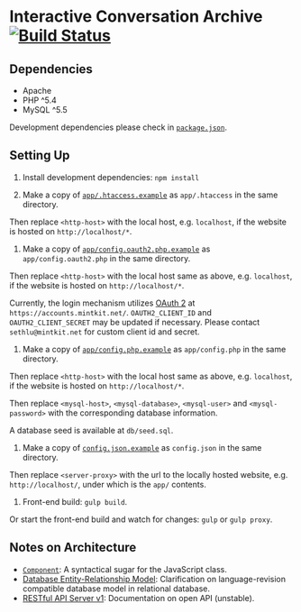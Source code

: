 
# Interactive Conversation Archive [![Build Status][travis_img]][travis_url]

## Dependencies

- Apache
- PHP ^5.4
- MySQL ^5.5

Development dependencies please check in [`package.json`](package.json).

## Setting Up

1. Install development dependencies: `npm install`

1. Make a copy of [`app/.htaccess.example`](app/.htaccess.example) as `app/.htaccess` in the same directory.

  Then replace `<http-host>` with the local host, e.g. `localhost`, if the website is hosted on `http://localhost/*`.

1. Make a copy of [`app/config.oauth2.php.example`](app/config.oauth2.php.example) as `app/config.oauth2.php` in the same directory.

  Then replace `<http-host>` with the local host same as above, e.g. `localhost`, if the website is hosted on `http://localhost/*`.

  Currently, the login mechanism utilizes [OAuth 2](https://oauth.net/2/) at `https://accounts.mintkit.net/`. `OAUTH2_CLIENT_ID` and `OAUTH2_CLIENT_SECRET` may be updated if necessary. Please contact `sethlu@mintkit.net` for custom client id and secret.

1. Make a copy of [`app/config.php.example`](app/config.php.example) as `app/config.php` in the same directory.

  Then replace `<http-host>` with the local host same as above, e.g. `localhost`, if the website is hosted on `http://localhost/*`.

  Then replace `<mysql-host>`, `<mysql-database>`, `<mysql-user>` and `<mysql-password>` with the corresponding database information.

  A database seed is available at `db/seed.sql`.

1. Make a copy of [`config.json.example`](config.json.example) as `config.json` in the same directory.

  Then replace `<server-proxy>` with the url to the locally hosted website, e.g. `http://localhost/`, under which is the `app/` contents.

1. Front-end build: `gulp build`.

  Or start the front-end build and watch for changes: `gulp` or `gulp proxy`.

## Notes on Architecture

- [`Component`](scripts/component/): A syntactical sugar for the JavaScript class.
- [Database Entity-Relationship Model](db/): Clarification on language-revision compatible database model in relational database.
- [RESTful API Server v1](app/api/v1/): Documentation on open API (unstable).

[travis_img]: https://travis-ci.org/many-to-many/ica.svg?branch=master
[travis_url]: https://travis-ci.org/many-to-many/ica
